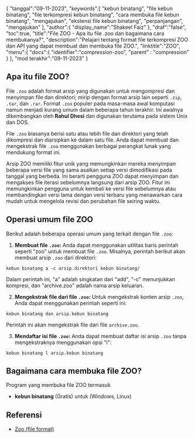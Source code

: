 {
"tanggal":"09-11-2023",
   "keywords":[
"kebun binatang",
"file kebun binatang",
"file terkompresi kebun binatang",
"cara membuka file kebun binatang",
"mengajukan",
"ekstensi file kebun binatang",
"perpanjangan",
"mengajukan"
],
   "author":{
"display_name":"Shakeel Faiz"
},
"draf":"false",
"toc":true,
"title":"File ZOO - Apa itu file .zoo dan bagaimana cara membukanya?",
   "description":"Pelajari tentang format file terkompresi ZOO dan API yang dapat membuat dan membuka file ZOO.",
"linktitle":"ZOO",
   "menu":{
      "docs":{
         "identifier":"compression-zoo",
"parent" : "compression"
}
},
"mod terakhir":"09-11-2023"
}

## Apa itu file ZOO?

File `.zoo` adalah format arsip yang digunakan untuk mengompresi dan menyimpan file dan direktori; mirip dengan format arsip lain seperti `.zip`, `.tar`, dan `.rar`. Format `.zoo` populer pada masa-masa awal komputasi namun menjadi kurang umum dalam beberapa tahun terakhir. Ini awalnya dikembangkan oleh **Rahul Dhesi** dan digunakan terutama pada sistem Unix dan DOS.

File `.zoo` biasanya berisi satu atau lebih file dan direktori yang telah dikompresi dan diarsipkan ke dalam satu file. Anda dapat membuat dan mengekstrak file `.zoo` menggunakan berbagai perangkat lunak yang mendukung format ini.

Arsip ZOO memiliki fitur unik yang memungkinkan mereka menyimpan beberapa versi file yang sama asalkan setiap versi dimodifikasi pada tanggal yang berbeda. Ini berarti pengguna ZOO dapat menyimpan dan mengakses file iterasi sebelumnya langsung dari arsip ZOO. Fitur ini memungkinkan pengguna untuk kembali ke versi file sebelumnya atau membandingkan versi lama dengan versi terbaru yang menawarkan cara mudah untuk mengelola revisi dan perubahan file seiring waktu.

## Operasi umum file ZOO

Berikut adalah beberapa operasi umum yang terkait dengan file `.zoo`:

1. **Membuat file `.zoo`:** Anda dapat menggunakan utilitas baris perintah seperti "zoo" untuk membuat file `.zoo`. Misalnya, perintah berikut akan membuat arsip `.zoo` dari direktori:
    








`kebun binatang a -c arsip.direktori kebun binatang/`
    








Dalam perintah ini, "a" adalah singkatan dari "add", "-c" menunjukkan kompresi, dan "archive.zoo" adalah nama arsip keluaran.
    








2. **Mengekstrak file dari file `.zoo`:** Untuk mengekstrak konten arsip `.zoo`, Anda dapat menggunakan perintah seperti ini:
    








`kebun binatang dan arsip.kebun binatang`
    








Perintah ini akan mengekstrak file dari file `archive.zoo`.
    








3. **Mendaftar isi file `.zoo`:** Anda dapat membuat daftar isi arsip `.zoo` tanpa mengekstraknya menggunakan opsi "l":
    








    








`kebun binatang l arsip.kebun binatang`

## Bagaimana cara membuka file ZOO?

Program yang membuka file ZOO termasuk

- **kebun binatang** (Gratis) untuk (Windows, Linux)

## Referensi
* [Zoo (file format)](https://en.wikipedia.org/wiki/Zoo_(file_format))
